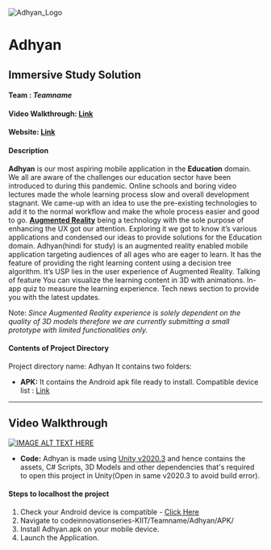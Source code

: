 
![Adhyan_Logo](https://user-images.githubusercontent.com/43271546/109977532-ea685c00-7d22-11eb-80db-05b38b3547c6.png)

# Adhyan
## Immersive Study Solution
#### **Team :** *Teamname*
#### **Video Walkthrough:** [Link](https://drive.google.com/file/d/1kdjFySwUpEFdY5VY3iAE0VahWF9rxZ-C/view?usp=sharing) 
#### **Website:** [Link](https://praddy2009.github.io/portfolio/Projects/Adhyan.html)

#### Description
**Adhyan** is our most aspiring mobile application in the **Education** domain. We all are aware of the challenges our education sector have been introduced to during this pandemic. Online schools and boring video lectures made the whole learning process slow and overall development stagnant. 
We came-up with an idea to use the pre-existing technologies to add it to the normal workflow and make the whole process easier and good to go. [**Augmented Reality**](https://en.wikipedia.org/wiki/Augmented_reality) being a technology with the sole purpose of enhancing the UX got our attention. Exploring it we got to know it’s various applications and condensed our ideas to provide solutions for the Education domain.
Adhyan(hindi for study) is an augmented reality enabled mobile application targeting audiences of all ages who are eager to learn. It has the feature of providing the right learning content using a decision tree algorithm. It’s USP lies in the user experience of Augmented Reality.
Talking of feature 
You can visualize the learning content in 3D with animations.
In-app quiz to measure the learning experience.
Tech news section to provide you with the latest updates.
  
  Note: *Since Augmented Reality experience is solely dependent on the quality of 3D models therefore we are currently submitting a small prototype with limited functionalities only.*

#### Contents of Project Directory
Project directory name: Adhyan
It contains two folders:
- **APK:**
It contains the Android apk file ready to install.
Compatible device list : [Link](https://github.com/Praddy2009/Adhyan_App/blob/main/Teamname/Adhyan/APK/Adhyan.apk) 

<hr />

## Video Walkthrough

[![IMAGE ALT TEXT HERE](https://img.youtube.com/vi/phCYkU5cFMc/0.jpg)](https://www.youtube.com/watch?v=phCYkU5cFMc)

- **Code:**
Adhyan is made using [Unity v2020.3](https://unity3d.com/get-unity/download/archive) and hence contains the assets, C# Scripts, 3D Models and other dependencies that's required to open this project in Unity(Open in same v2020.3 to avoid build error).

#### Steps to localhost the project
1. Check your Android device is compatible - [Click Here]((https://github.com/Praddy2009/Adhyan_App/blob/main/Teamname/Adhyan/APK/Adhyan.apk))
2. Navigate to codeinnovationseries-KIIT/Teamname/Adhyan/APK/
3. Install Adhyan.apk on your mobile device.
4. Launch the Application.

